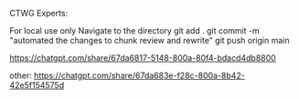 
CTWG Experts:





For local use only
Navigate to the directory
git add . 
git commit -m "automated the changes to chunk review and rewrite"
git push origin main

https://chatgpt.com/share/67da6817-5148-800a-80f4-bdacd4db8800

other: https://chatgpt.com/share/67da683e-f28c-800a-8b42-42e5f154575d
